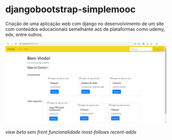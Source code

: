 # djangobootstrap-simplemooc
Criação de uma aplicação web com django no desenvolvimento de um site com conteúdos educacionais semelhante aos de plataformas como udemy, edx, entre outros. 


![alt text](https://github.com/nastari/djangobootstrap-simplemooc/blob/master/simplemooc/media/courses/images/beta-template.png)

*view beta sem front funcionalidade most-follows recent-adds*
